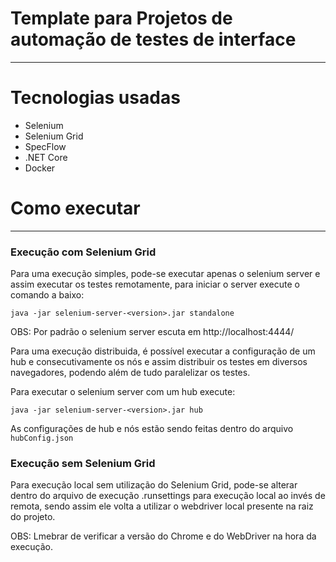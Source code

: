 # Template para Projetos de automação de testes de interface
_______________

# Tecnologias usadas

- Selenium
- Selenium Grid
- SpecFlow
- .NET Core
- Docker

# Como executar
_____________

### Execução com Selenium Grid

Para uma execução simples, pode-se executar apenas o selenium server e assim executar os testes remotamente, para iniciar o server execute o comando a baixo:
```SHELL
java -jar selenium-server-<version>.jar standalone
```
OBS: Por padrão o selenium server escuta em http://localhost:4444/ 


Para uma execução distribuida, é possível executar a configuração de um hub e consecutivamente os nós e assim distribuir os testes em diversos navegadores, podendo além de tudo paralelizar os testes.

Para executar o selenium server com um hub execute:

```SHELL
java -jar selenium-server-<version>.jar hub
```
As configurações de hub e nós estão sendo feitas dentro do arquivo ```hubConfig.json```

### Execução sem Selenium Grid

Para execução local sem utilização do Selenium Grid, pode-se alterar dentro do arquivo de execução .runsettings para execução local ao invés de remota, sendo assim ele volta a utilizar o webdriver local presente na raiz do projeto.

OBS: Lmebrar de verificar a versão do Chrome e do WebDriver na hora da execução.

